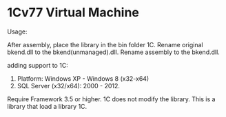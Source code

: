 1Cv77 Virtual Machine
=======

Usage:

  After assembly, place the library in the bin folder 1C.
  Rename original bkend.dll to the bkend(unmanaged).dll.
  Rename assembly to the bkend.dll.

adding support to 1C:    
  1. Platform: Windows XP - Windows 8 (x32-x64)    
  2. SQL Server (x32/x64): 2000 - 2012. 

Require Framework 3.5 or higher. 
1C does not modify the library. This is a library that load a library 1C.
